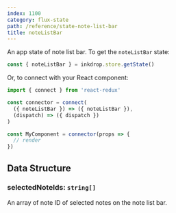 ```yaml
---
index: 1100
category: flux-state
path: /reference/state-note-list-bar
title: noteListBar
---
```


An app state of note list bar.
To get the `noteListBar` state:

```js
const { noteListBar } = inkdrop.store.getState()
```

Or, to connect with your React component:

```js
import { connect } from 'react-redux'

const connector = connect(
  ({ noteListBar }) => ({ noteListBar }),
  (dispatch) => ({ dispatch })
)

const MyComponent = connector(props => {
  // render
})
```

## Data Structure

### selectedNoteIds: `string[]`

An array of note ID of selected notes on the note list bar.

